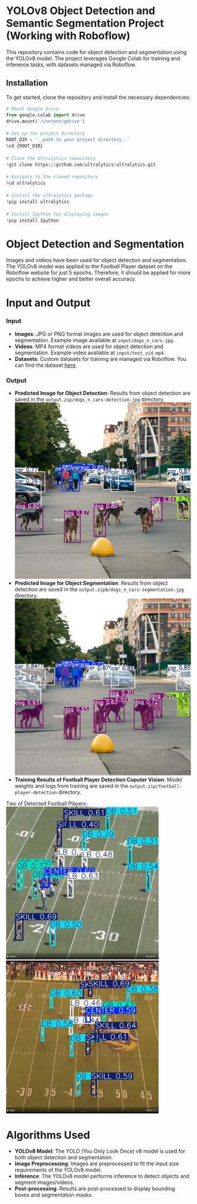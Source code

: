 # YOLOv8 Object Detection and Semantic Segmentation Project (Working with Roboflow)

This repository contains code for object detection and segmentation using the YOLOv8 model. The project leverages Google Colab for training and inference tasks, with datasets managed via Roboflow.

## Installation

To get started, clone the repository and install the necessary dependencies:

```python
# Mount Google Drive
from google.colab import drive
drive.mount('/content/gdrive')

# Set up the project directory
ROOT_DIR = '..path to your project directory..'
%cd {ROOT_DIR}

# Clone the Ultralytics repository
!git clone https://github.com/ultralytics/ultralytics.git

# Navigate to the cloned repository
%cd ultralytics

# Install the ultralytics package
!pip install ultralytics

# Install Ipython for displaying images
!pip install Ipython
```

# Object Detection and Segmentation
Images and videos have been used for object detection and segmentation. The YOLOv8 model was applied to the Football Player dataset on the Roboflow website for just 5 epochs. Therefore, it should be applied for more epochs to achieve higher and better overall accuracy.

# Input and Output

### Input

- **Images**: JPG or PNG format images are used for object detection and segmentation. Example image available at `input/dogs_n_cars.jpg`.
- **Videos**: MP4 format videos are used for object detection and segmentation. Example video available at `input/test_vid.mp4`.
- **Datasets**: Custom datasets for training are managed via Roboflow. You can find the dataset [here](https://universe.roboflow.com/bronkscottema/football-player-detection).

### Output

- **Predicted Image for Object Detection**: Results from object detection are saved in the `output.zip/dogs_n_cars-detection.jpg` directory.
![Output Image](dogs_n_cars-detection.jpg)
- **Predicted Image for Object Segmentation**: Results from object detection are saved in the `output.zip8/dogs_n_cars-segmentation.jpg` directory.
![Output Image](dogs_n_cars-segmentation.jpg)
- **Training Results of Football Player Detection Coputer Vision**: Model weights and logs from training are saved in the `output.zip/football-player-detection` directory.

Two of Detected Football Players:
![Output Image](Capture_PNG_jpg.rf.ca45ab0e877b872a97df437da0a08d4b.jpg)
![Output Image](Capture4_PNG_jpg.rf.8dd53df02c523cce44417263844c751d.jpg)


# Algorithms Used

- **YOLOv8 Model**: The YOLO (You Only Look Once) v8 model is used for both object detection and segmentation.
- **Image Preprocessing**: Images are preprocessed to fit the input size requirements of the YOLOv8 model.
- **Inference**: The YOLOv8 model performs inference to detect objects and segment images/videos.
- **Post-processing**: Results are post-processed to display bounding boxes and segmentation masks.
